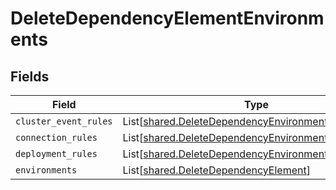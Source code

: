 # DeleteDependencyElementEnvironments


## Fields

| Field                                                                                                                | Type                                                                                                                 | Required                                                                                                             | Description                                                                                                          |
| -------------------------------------------------------------------------------------------------------------------- | -------------------------------------------------------------------------------------------------------------------- | -------------------------------------------------------------------------------------------------------------------- | -------------------------------------------------------------------------------------------------------------------- |
| `cluster_event_rules`                                                                                                | List[[shared.DeleteDependencyEnvironmentRuleElement](../../models/shared/deletedependencyenvironmentruleelement.md)] | :heavy_minus_sign:                                                                                                   | N/A                                                                                                                  |
| `connection_rules`                                                                                                   | List[[shared.DeleteDependencyEnvironmentRuleElement](../../models/shared/deletedependencyenvironmentruleelement.md)] | :heavy_minus_sign:                                                                                                   | N/A                                                                                                                  |
| `deployment_rules`                                                                                                   | List[[shared.DeleteDependencyEnvironmentRuleElement](../../models/shared/deletedependencyenvironmentruleelement.md)] | :heavy_minus_sign:                                                                                                   | N/A                                                                                                                  |
| `environments`                                                                                                       | List[[shared.DeleteDependencyElement](../../models/shared/deletedependencyelement.md)]                               | :heavy_minus_sign:                                                                                                   | N/A                                                                                                                  |